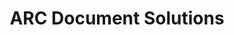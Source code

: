 ---
title: "ARC Document Solutions"
url: /saint-petersburg/arc-document-solutions/
shop: copyshop
---